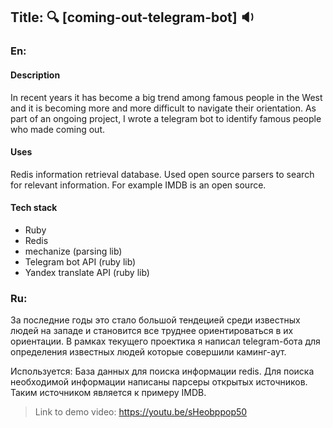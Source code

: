 ## Title: :mag: [coming-out-telegram-bot] :sound:

### En:

#### Description

In recent years it has become a big trend among famous people in the West and it is becoming more and more difficult to navigate their orientation. 
As part of an ongoing project, I wrote a telegram bot to identify famous people who made coming out.

#### Uses

Redis information retrieval database. Used open source parsers to search for relevant information. For example IMDB is an open source.

#### Tech stack

- Ruby
- Redis
- mechanize (parsing lib)
- Telegram bot API (ruby lib)
- Yandex translate API (ruby lib)

### Ru:

За последние годы это стало большой тендецией среди известных людей на западе и становится все труднее ориентироваться в их ориентации. 
В рамках текущего проектика я написал telegram-бота для определения известных людей которые совершили каминг-аут.

Используется:
База данных для поиска информации redis. Для поиска необходимой информации написаны парсеры открытых источников. Таким источником является к примеру IMDB.


> Link to demo video: https://youtu.be/sHeobppop50
